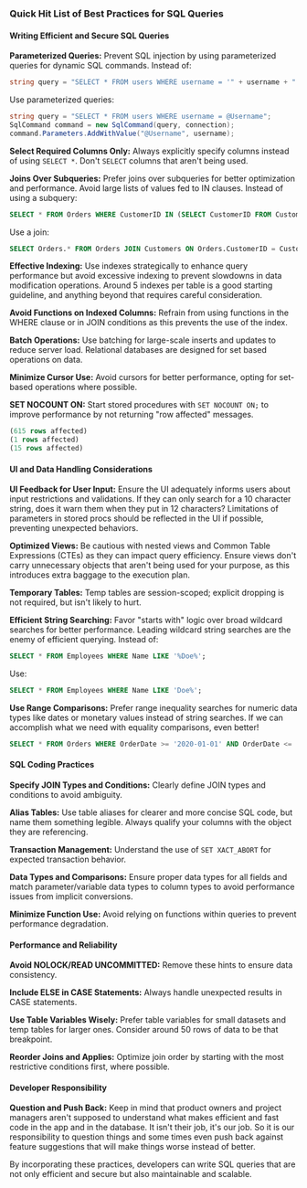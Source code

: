 ### Quick Hit List of Best Practices for SQL Queries

#### Writing Efficient and Secure SQL Queries

**Parameterized Queries:** Prevent SQL injection by using parameterized queries for dynamic SQL commands.
Instead of:
```csharp
string query = "SELECT * FROM users WHERE username = '" + username + "'";
```
Use parameterized queries:
```csharp
string query = "SELECT * FROM users WHERE username = @Username";
SqlCommand command = new SqlCommand(query, connection);
command.Parameters.AddWithValue("@Username", username);
```

**Select Required Columns Only:** Always explicitly specify columns instead of using `SELECT *`. Don't `SELECT` columns that aren't being used.

**Joins Over Subqueries:** Prefer joins over subqueries for better optimization and performance. Avoid large lists of values fed to IN clauses.
Instead of using a subquery:
```sql
SELECT * FROM Orders WHERE CustomerID IN (SELECT CustomerID FROM Customers WHERE City = 'London');
```
Use a join:
```sql
SELECT Orders.* FROM Orders JOIN Customers ON Orders.CustomerID = Customers
```

**Effective Indexing:** Use indexes strategically to enhance query performance but avoid excessive indexing to prevent slowdowns in data modification operations. Around 5 indexes per table is a good starting guideline, and anything beyond that requires careful consideration.

**Avoid Functions on Indexed Columns:** Refrain from using functions in the WHERE clause or in JOIN conditions as this prevents the use of the index.

**Batch Operations:** Use batching for large-scale inserts and updates to reduce server load. Relational databases are designed for set based operations on data.

**Minimize Cursor Use:** Avoid cursors for better performance, opting for set-based operations where possible.

**SET NOCOUNT ON:** Start stored procedures with `SET NOCOUNT ON;` to improve performance by not returning "row affected" messages.
```sql
(615 rows affected)
(1 rows affected)
(15 rows affected)
```

#### UI and Data Handling Considerations

**UI Feedback for User Input:** Ensure the UI adequately informs users about input restrictions and validations. If they can only search for a 10 character string, does it warn them when they put in 12 characters? Limitations of parameters in stored procs should be reflected in the UI if possible, preventing unexpected behaviors.

**Optimized Views:** Be cautious with nested views and Common Table Expressions (CTEs) as they can impact query efficiency. Ensure views don't carry unnecessary objects that aren't being used for your purpose, as this introduces extra baggage to the execution plan.

**Temporary Tables:** Temp tables are session-scoped; explicit dropping is not required, but isn't likely to hurt.

**Efficient String Searching:** Favor "starts with" logic over broad wildcard searches for better performance. Leading wildcard string searches are the enemy of efficient querying.
Instead of:
```sql
SELECT * FROM Employees WHERE Name LIKE '%Doe%';
```
Use:
```sql
SELECT * FROM Employees WHERE Name LIKE 'Doe%';
```

**Use Range Comparisons:** Prefer range inequality searches for numeric data types like dates or monetary values instead of string searches. If we can accomplish what we need with equality comparisons, even better!
```sql
SELECT * FROM Orders WHERE OrderDate >= '2020-01-01' AND OrderDate <= '2020-12-31';
```

#### SQL Coding Practices

**Specify JOIN Types and Conditions:** Clearly define JOIN types and conditions to avoid ambiguity.

**Alias Tables:** Use table aliases for clearer and more concise SQL code, but name them something legible. Always qualify your columns with the object they are referencing.

**Transaction Management:** Understand the use of `SET XACT_ABORT` for expected transaction behavior.

**Data Types and Comparisons:** Ensure proper data types for all fields and match parameter/variable data types to column types to avoid performance issues from implicit conversions.

**Minimize Function Use:** Avoid relying on functions within queries to prevent performance degradation.

#### Performance and Reliability

**Avoid NOLOCK/READ UNCOMMITTED:** Remove these hints to ensure data consistency.

**Include ELSE in CASE Statements:** Always handle unexpected results in CASE statements.

**Use Table Variables Wisely:** Prefer table variables for small datasets and temp tables for larger ones. Consider around 50 rows of data to be that breakpoint.

**Reorder Joins and Applies:** Optimize join order by starting with the most restrictive conditions first, where possible.

#### Developer Responsibility

**Question and Push Back:** Keep in mind that product owners and project managers aren't supposed to understand what makes efficient and fast code in the app and in the database. It isn't their job, it's our job. So it is our responsibility to question things and some times even push back against feature suggestions that will make things worse instead of better.

By incorporating these practices, developers can write SQL queries that are not only efficient and secure but also maintainable and scalable.